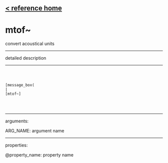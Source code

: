 [< reference home](ceammc_lib.html)
---

# mtof~


convert acoustical units

---

detailed description
<br>


---


```



[message_box(                                 
|
[mtof~]


            
```

---
arguments:

ARG_NAME: argument name<br>

---
properties:

@property_name: property name<br>

